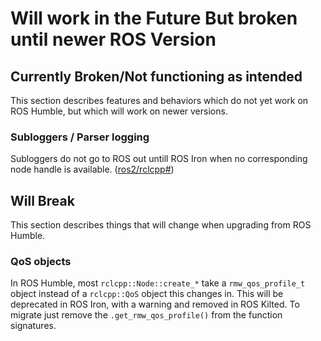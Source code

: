 # Will work in the Future But broken until newer ROS Version

## Currently Broken/Not functioning as intended
This section describes features and behaviors which do not yet work on ROS Humble, but which will work on newer versions.

### Subloggers / Parser logging
Subloggers do not go to ROS out untill ROS Iron when no corresponding node handle is available. ([ros2/rclcpp#](https://github.com/ros2/rclcpp/pull/1717))

## Will Break
This section describes things that will change when upgrading from ROS Humble.

### QoS objects
In ROS Humble, most `rclcpp::Node::create_*` take a `rmw_qos_profile_t` object instead of a `rclcpp::QoS` object this changes in.
This will be deprecated in ROS Iron, with a warning and removed in ROS Kilted.
To migrate just remove the `.get_rmw_qos_profile()` from the function signatures.
